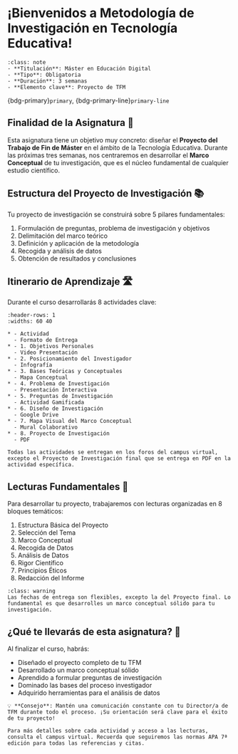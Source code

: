 # ¡Bienvenidos a Metodología de Investigación en Tecnología Educativa!

```{admonition} Información Básica
:class: note
- **Titulación**: Máster en Educación Digital
- **Tipo**: Obligatoria
- **Duración**: 3 semanas
- **Elemento clave**: Proyecto de TFM
```

{bdg-primary}`primary`, {bdg-primary-line}`primary-line`

## Finalidad de la Asignatura 🎯

Esta asignatura tiene un objetivo muy concreto: diseñar el **Proyecto del Trabajo de Fin de Máster** en el ámbito de la Tecnología Educativa. Durante las próximas tres semanas, nos centraremos en desarrollar el **Marco Conceptual** de tu investigación, que es el núcleo fundamental de cualquier estudio científico.

## Estructura del Proyecto de Investigación 📚

Tu proyecto de investigación se construirá sobre 5 pilares fundamentales:

1. Formulación de preguntas, problema de investigación y objetivos
2. Delimitación del marco teórico
3. Definición y aplicación de la metodología
4. Recogida y análisis de datos
5. Obtención de resultados y conclusiones

## Itinerario de Aprendizaje 🛣️

Durante el curso desarrollarás 8 actividades clave:

```{list-table}
:header-rows: 1
:widths: 60 40

* - Actividad
  - Formato de Entrega
* - 1. Objetivos Personales
  - Video Presentación
* - 2. Posicionamiento del Investigador
  - Infografía
* - 3. Bases Teóricas y Conceptuales
  - Mapa Conceptual
* - 4. Problema de Investigación
  - Presentación Interactiva
* - 5. Preguntas de Investigación
  - Actividad Gamificada
* - 6. Diseño de Investigación
  - Google Drive
* - 7. Mapa Visual del Marco Conceptual
  - Mural Colaborativo
* - 8. Proyecto de Investigación
  - PDF
```

```{note}
Todas las actividades se entregan en los foros del campus virtual, excepto el Proyecto de Investigación final que se entrega en PDF en la actividad específica.
```

## Lecturas Fundamentales 📖

Para desarrollar tu proyecto, trabajaremos con lecturas organizadas en 8 bloques temáticos:

1. Estructura Básica del Proyecto
2. Selección del Tema
3. Marco Conceptual
4. Recogida de Datos
5. Análisis de Datos
6. Rigor Científico
7. Principios Éticos
8. Redacción del Informe

```{admonition} ¡Importante!
:class: warning
Las fechas de entrega son flexibles, excepto la del Proyecto final. Lo fundamental es que desarrolles un marco conceptual sólido para tu investigación.
```

## ¿Qué te llevarás de esta asignatura? 🌟

Al finalizar el curso, habrás:
- Diseñado el proyecto completo de tu TFM
- Desarrollado un marco conceptual sólido
- Aprendido a formular preguntas de investigación
- Dominado las bases del proceso investigador
- Adquirido herramientas para el análisis de datos

```{tip}
💡 **Consejo**: Mantén una comunicación constante con tu Director/a de TFM durante todo el proceso. ¡Su orientación será clave para el éxito de tu proyecto!
```

```{seealso}
Para más detalles sobre cada actividad y acceso a las lecturas, consulta el campus virtual. Recuerda que seguiremos las normas APA 7ª edición para todas las referencias y citas.
```

